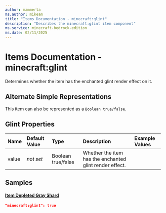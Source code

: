 ```yaml
---
author: mammerla
ms.author: mikeam
title: "Items Documentation - minecraft:glint"
description: "Describes the minecraft:glint item component"
ms.service: minecraft-bedrock-edition
ms.date: 02/11/2025 
---
```


# Items Documentation - minecraft:glint

Determines whether the item has the enchanted glint render effect on it.

## Alternate Simple Representations

This item can also be represented as a `Boolean true/false`.


## Glint Properties

|Name       |Default Value |Type |Description |Example Values |
|:----------|:-------------|:----|:-----------|:------------- |
| value | *not set* | Boolean true/false | Whether the item has the enchanted glint render effect. |  | 

## Samples

#### [Item Depleted Gray Shard](https://github.com/microsoft/minecraft-samples/tree/main/casual_creator/gray_wave/behavior_packs/mikeamm_gwve/items/depleted_gray_shard.item.json)


```json
"minecraft:glint": true
```
